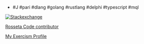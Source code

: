- #J #pari #dlang #golang #rustlang #delphi #typescript #mql

[![Stackexchange](https://stackexchange.com/users/flair/753457.png)](https://stackexchange.com/)

[Rosseta Code contributor](https://rosettacode.org/wiki/Special:Contributions/Menjaraz)

[My Exercism Profile](https://exercism.org/profiles/menjaraz)
